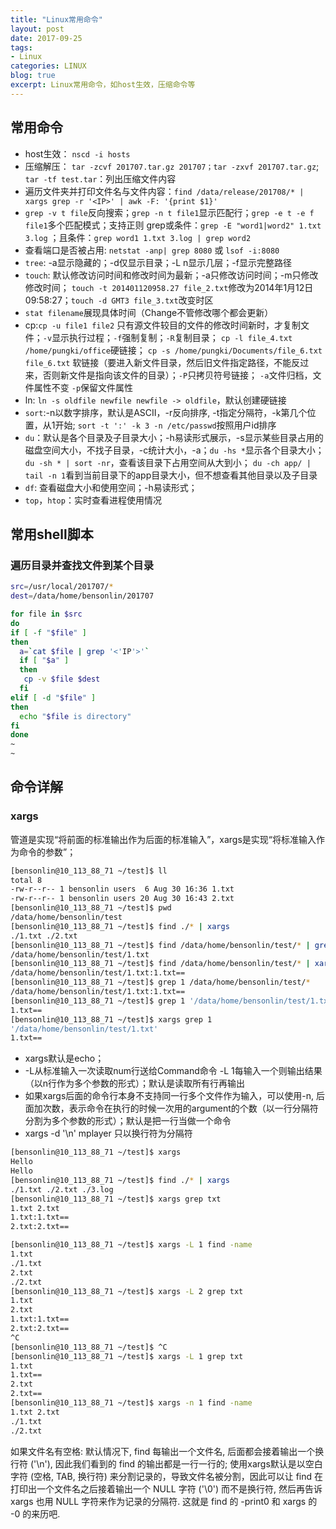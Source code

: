 ```yaml
---
title: "Linux常用命令"
layout: post
date: 2017-09-25
tags:
- Linux
categories: LINUX
blog: true
excerpt: Linux常用命令，如host生效，压缩命令等
---
```


## 常用命令

- host生效： `nscd -i hosts`
- 压缩解压： `tar -zcvf 201707.tar.gz 201707；tar -zxvf 201707.tar.gz`; `tar -tf test.tar`：列出压缩文件内容
- 遍历文件夹并打印文件名与文件内容：`find /data/release/201708/* | xargs grep -r '<IP>' | awk -F: '{print $1}'`
- `grep -v t file`反向搜索；`grep -n t file1`显示匹配行；`grep -e t -e f file1`多个匹配模式；支持正则
  grep或条件：`grep -E "word1|word2" 1.txt 3.log` ；且条件：`grep word1 1.txt 3.log | grep word2`
- 查看端口是否被占用: `netstat -anp| grep 8080` 或 `lsof -i:8080`
- `tree`: -a显示隐藏的；-d仅显示目录；-L n显示几层；-f显示完整路径
- `touch`: 默认修改访问时间和修改时间为最新；-a只修改访问时间；-m只修改修改时间；
  `touch -t 201401120958.27 file_2.txt`修改为2014年1月12日 09:58:27；`touch -d GMT3 file_3.txt`改变时区
- `stat filename`展现具体时间（Change不管修改哪个都会更新）
- cp:`cp -u file1 file2` 只有源文件较目的文件的修改时间新时，才复制文件；`-v`显示执行过程；`-f`强制复制；`-R`复制目录；
  `cp -l file_4.txt /home/pungki/office`硬链接；
  `cp -s /home/pungki/Documents/file_6.txt file_6.txt` 软链接（要进入新文件目录，然后旧文件指定路径，不能反过来，否则新文件是指向该文件的目录）；`-P`只拷贝符号链接；
  `-a`文件归档，文件属性不变
  `-p`保留文件属性
- ln: `ln -s oldfile newfile newfile -> oldfile`，默认创建硬链接
- `sort`:-n以数字排序，默认是ASCII，-r反向排序, -t指定分隔符，-k第几个位置，从1开始; `sort -t ':' -k 3 -n /etc/passwd`按照用户id排序
- `du`：默认是各个目录及子目录大小；-h易读形式展示，-s显示某些目录占用的磁盘空间大小，不找子目录，-c统计大小，-a；`du -hs *`显示各个目录大小；`du -sh * | sort -nr`，查看该目录下占用空间从大到小；
  `du -ch app/ | tail -n 1`看到当前目录下的app目录大小，但不想查看其他目录以及子目录
- `df`: 查看磁盘大小和使用空间；-h易读形式；
- `top`，`htop`：实时查看进程使用情况


## 常用shell脚本

### 遍历目录并查找文件到某个目录

```bash
src=/usr/local/201707/*
dest=/data/home/bensonlin/201707

for file in $src
do
if [ -f "$file" ]
then
  a=`cat $file | grep '<'IP'>'`
  if [ "$a" ]
  then
   cp -v $file $dest
  fi
elif [ -d "$file" ]
then
  echo "$file is directory"  
fi
done
~
~
```


## 命令详解

### xargs

管道是实现“将前面的标准输出作为后面的标准输入”，xargs是实现“将标准输入作为命令的参数”；


```bash
[bensonlin@10_113_88_71 ~/test]$ ll
total 8
-rw-r--r-- 1 bensonlin users  6 Aug 30 16:36 1.txt
-rw-r--r-- 1 bensonlin users 20 Aug 30 16:43 2.txt
[bensonlin@10_113_88_71 ~/test]$ pwd  
/data/home/bensonlin/test
[bensonlin@10_113_88_71 ~/test]$ find ./* | xargs 
./1.txt ./2.txt
[bensonlin@10_113_88_71 ~/test]$ find /data/home/bensonlin/test/* | grep 1    
/data/home/bensonlin/test/1.txt
[bensonlin@10_113_88_71 ~/test]$ find /data/home/bensonlin/test/* | xargs grep 1
/data/home/bensonlin/test/1.txt:1.txt==
[bensonlin@10_113_88_71 ~/test]$ grep 1 /data/home/bensonlin/test/* 
/data/home/bensonlin/test/1.txt:1.txt==
[bensonlin@10_113_88_71 ~/test]$ grep 1 '/data/home/bensonlin/test/1.txt' 
1.txt==
[bensonlin@10_113_88_71 ~/test]$ xargs grep 1
'/data/home/bensonlin/test/1.txt' 
1.txt==
```

- xargs默认是echo；
- -L从标准输入一次读取num行送给Command命令 -L 1每输入一个则输出结果（以n行作为多个参数的形式）；默认是读取所有行再输出
- 如果xargs后面的命令行本身不支持同一行多个文件作为输入，可以使用-n, 后面加次数，表示命令在执行的时候一次用的argument的个数（以一行分隔符分割为多个参数的形式）；默认是把一行当做一个命令
- xargs -d '\n' mplayer 只以换行符为分隔符

```bash
[bensonlin@10_113_88_71 ~/test]$ xargs
Hello
Hello
[bensonlin@10_113_88_71 ~/test]$ find ./* | xargs 
./1.txt ./2.txt ./3.log
[bensonlin@10_113_88_71 ~/test]$ xargs grep txt   
1.txt 2.txt
1.txt:1.txt==
2.txt:2.txt==

[bensonlin@10_113_88_71 ~/test]$ xargs -L 1 find -name
1.txt
./1.txt
2.txt
./2.txt
[bensonlin@10_113_88_71 ~/test]$ xargs -L 2 grep txt
1.txt
2.txt
1.txt:1.txt==
2.txt:2.txt==
^C
[bensonlin@10_113_88_71 ~/test]$ ^C
[bensonlin@10_113_88_71 ~/test]$ xargs -L 1 grep txt
1.txt
1.txt==
2.txt
2.txt==
[bensonlin@10_113_88_71 ~/test]$ xargs -n 1 find -name
1.txt 2.txt
./1.txt
./2.txt
```

如果文件名有空格:
默认情况下, find 每输出一个文件名, 后面都会接着输出一个换行符 ('\n'), 因此我们看到的 find 的输出都是一行一行的;
使用xargs默认是以空白字符 (空格, TAB, 换行符) 来分割记录的，导致文件名被分割，因此可以让 find 在打印出一个文件名之后接着输出一个 NULL 字符 ('\0') 而不是换行符, 然后再告诉 xargs 也用 NULL 字符来作为记录的分隔符. 这就是 find 的 -print0 和 xargs 的 -0 的来历吧.
```bash
```


